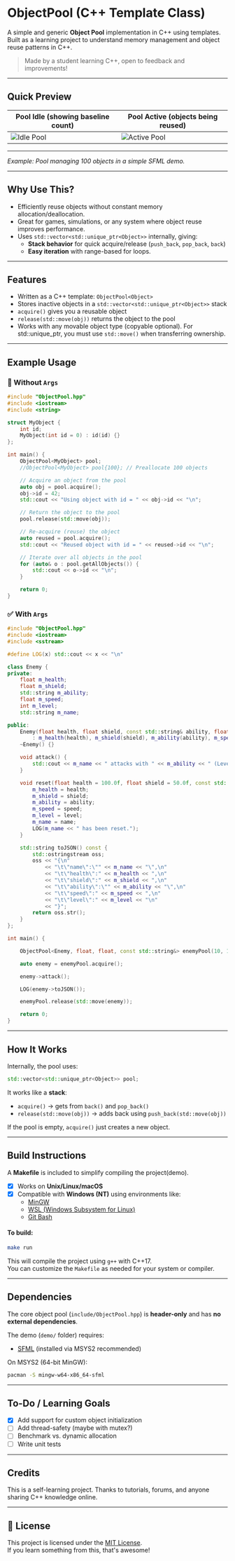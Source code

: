 # ObjectPool (C++ Template Class)

A simple and generic **Object Pool** implementation in C++ using templates.  
Built as a learning project to understand memory management and object reuse patterns in C++.

> Made by a student learning C++, open to feedback and improvements!

---

## Quick Preview

| Pool Idle (showing baseline count)         | Pool Active (objects being reused)     |
|--------------------------------------------|----------------------------------------|
| ![Idle Pool](demo/screenshots/idle_pool.png)| ![Active Pool](demo/screenshots/active_pool.gif)|

---
*Example: Pool managing 100 objects in a simple SFML demo.*

---

## Why Use This?

- Efficiently reuse objects without constant memory allocation/deallocation.
- Great for games, simulations, or any system where object reuse improves performance.
- Uses `std::vector<std::unique_ptr<Object>>` internally, giving:
  - **Stack behavior** for quick acquire/release (`push_back`, `pop_back`, `back`)
  - **Easy iteration** with range-based for loops.

---

## Features

- Written as a C++ template: `ObjectPool<Object>`
- Stores inactive objects in a `std::vector<std::unique_ptr<Object>>` stack
- `acquire()` gives you a reusable object
- `release(std::move(obj))` returns the object to the pool
- Works with any movable object type (copyable optional). For std::unique_ptr<T>, you must use `std::move()` when transferring ownership.

---

## Example Usage

### 🚫 Without `Args`

```cpp
#include "ObjectPool.hpp"
#include <iostream>
#include <string>

struct MyObject {
    int id;
    MyObject(int id = 0) : id(id) {}
};

int main() {
    ObjectPool<MyObject> pool;
    //ObjectPool<MyObject> pool{100}; // Preallocate 100 objects

    // Acquire an object from the pool
    auto obj = pool.acquire();
    obj->id = 42;
    std::cout << "Using object with id = " << obj->id << "\n";

    // Return the object to the pool
    pool.release(std::move(obj));

    // Re-acquire (reuse) the object
    auto reused = pool.acquire();
    std::cout << "Reused object with id = " << reused->id << "\n";

    // Iterate over all objects in the pool
    for (auto& o : pool.getAllObjects()) {
        std::cout << o->id << "\n";
    }

    return 0;
}
```

### ✅ With `Args`

```cpp
#include "ObjectPool.hpp"
#include <iostream>
#include <sstream>

#define LOG(x) std::cout << x << "\n"

class Enemy {
private:
    float m_health;
    float m_shield;
    std::string m_ability;
    float m_speed;          
    int m_level;           
    std::string m_name;   

public:
    Enemy(float health, float shield, const std::string& ability, float speed = 1.0f, int level = 1, const std::string& name = "Enemy")
        : m_health(health), m_shield(shield), m_ability(ability), m_speed(speed), m_level(level), m_name(name) {}
    ~Enemy() {}

    void attack() {
        std::cout << m_name << " attacks with " << m_ability << " (Level " << m_level << ")\n";
    }

    void reset(float health = 100.0f, float shield = 50.0f, const std::string& ability = "Basic Attack", float speed = 1.0f, int level = 1, const std::string& name = "Enemy") {
        m_health = health;
        m_shield = shield;
        m_ability = ability;
        m_speed = speed;
        m_level = level;
        m_name = name;
        LOG(m_name << " has been reset.");
    }

    std::string toJSON() const {
        std::ostringstream oss;
        oss << "{\n"
            << "\t\"name\":\"" << m_name << "\",\n"
            << "\t\"health\":" << m_health << ",\n"
            << "\t\"shield\":" << m_shield << ",\n"
            << "\t\"ability\":\"" << m_ability << "\",\n"
            << "\t\"speed\":" << m_speed << ",\n"
            << "\t\"level\":" << m_level << "\n"
            << "}";
        return oss.str();
    }
};

int main() {

    ObjectPool<Enemy, float, float, const std::string&> enemyPool(10, 100.f, 50.f, "Fire Punch");

    auto enemy = enemyPool.acquire();

    enemy->attack();

    LOG(enemy->toJSON());

    enemyPool.release(std::move(enemy));

    return 0;
}
```
---

## How It Works

Internally, the pool uses:

```cpp
std::vector<std::unique_ptr<Object>> pool;
```

It works like a **stack**:

- `acquire()` → gets from `back()` and `pop_back()`
- `release(std::move(obj))` → adds back using `push_back(std::move(obj))`

If the pool is empty, `acquire()` just creates a new object.

---

## Build Instructions

A **Makefile** is included to simplify compiling the project(demo).

- [x] Works on **Unix/Linux/macOS**
- [x] Compatible with **Windows (NT)** using environments like:
  - [MinGW](https://www.mingw-w64.org/)
  - [WSL (Windows Subsystem for Linux)](https://learn.microsoft.com/en-us/windows/wsl/)
  - [Git Bash](https://gitforwindows.org/)

#### To build:

```bash
make run
```

This will compile the project using `g++` with C++17.  
You can customize the `Makefile` as needed for your system or compiler.

---

## Dependencies

The core object pool (`include/ObjectPool.hpp`) is **header-only** and has **no external dependencies**.

The demo (`demo/` folder) requires:  
- [SFML](https://www.sfml-dev.org/) (installed via MSYS2 recommended)

On MSYS2 (64-bit MinGW):

```bash
pacman -S mingw-w64-x86_64-sfml
```

---

## To-Do / Learning Goals

- [x] Add support for custom object initialization
- [ ] Add thread-safety (maybe with mutex?)
- [ ] Benchmark vs. dynamic allocation
- [ ] Write unit tests

---

## Credits

This is a self-learning project. Thanks to tutorials, forums, and anyone sharing C++ knowledge online.

---

## 📜 License

This project is licensed under the [MIT License](LICENSE).  
If you learn something from this, that's awesome!